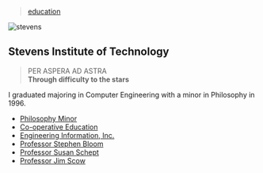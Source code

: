 > [education](/profile/education)

![stevens](/profile/education/photos/stevens.png)

## Stevens Institute of Technology

> PER ASPERA AD ASTRA    
> **Through difficulty to the stars**

I graduated majoring in Computer Engineering with a minor in Philosophy in 1996.

* [Philosophy Minor](minor)
* [Co-operative Education](co-op)
* [Engineering Information, Inc.](/profile/work/ei)
* [Professor Stephen Bloom](bloom)
* [Professor Susan Schept](schept)
* [Professor Jim Scow](scow)
